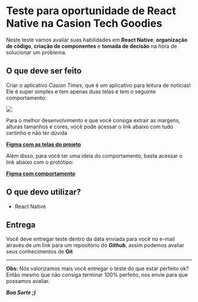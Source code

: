 # Teste para oportunidade de React Native na Casion Tech Goodies

Neste teste vamos avaliar suas habilidades em **React Native**, **organização de código**, **criação de componentes** e **tomada de decisão** na hora de solucionar um problema.

## O que deve ser feito

Criar o aplicativo *Casion Times*, que é um aplicativo para leitura de notícias! Ele é super simples e tem apenas duas telas e tem o seguinte comportamento:

![](https://media2.giphy.com/media/gtiU3nwqk2nIYuDphM/giphy.gif)

Para o melhor desenvolvimento e que você consiga extrair as margens, alturas tamanhos e cores, você pode acessar o link abaixo com tudo certinho e não ter dúvida

**[Figma com as telas do projeto](https://www.figma.com/file/q1GXNnURtLwX2SqtvhsDOL/Casion-Times?node-id=0%3A1)**

Além disso, para você ter uma ideia do comportamento, basta acessar o link abaixo com o protótipo:

**[Figma com comportamento](https://www.figma.com/proto/q1GXNnURtLwX2SqtvhsDOL/Casion-Times?node-id=2%3A45&viewport=883%2C661%2C0.5765044689178467&frame-preset-name=iPhone%208%20Plus&scaling=scale-down)**

## O que devo utilizar?
- React Native

## Entrega

Você deve entregar teste dentro da data enviada para você no e-mail através de um link para um repositório do ***Github***, assim podemos avaliar seus conhecimentos de **Git**

<hr>

**Obs:** Nós valorizamos mais você entregar o teste do que estar perfeito ok? Então mesmo que não consiga terminar 100% perfeito, nos envie para que possamos avaliar.

***Boa Sorte ;)***
